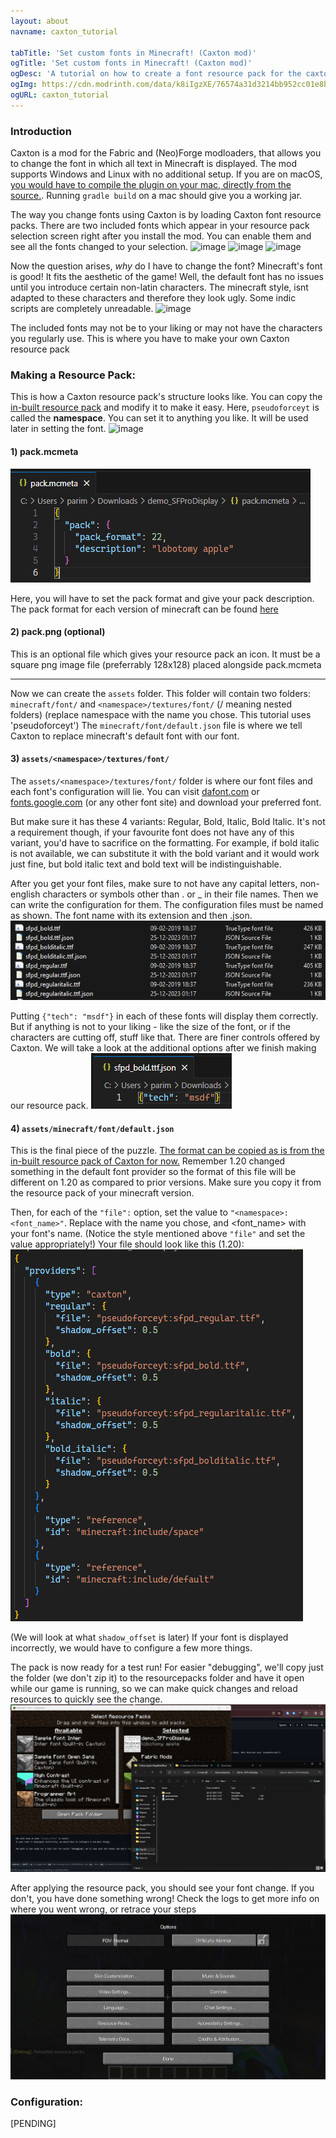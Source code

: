 ```yaml
---
layout: about
navname: caxton_tutorial

tabTitle: 'Set custom fonts in Minecraft! (Caxton mod)'
ogTitle: 'Set custom fonts in Minecraft! (Caxton mod)'
ogDesc: 'A tutorial on how to create a font resource pack for the caxton mod for Minecraft Java Edition'
ogImg: https://cdn.modrinth.com/data/k8iIgzXE/76574a31d3214bb952cc01e8b5085b6e9a365f27.png
ogURL: caxton_tutorial
---
```


### Introduction

Caxton is a mod for the Fabric and (Neo)Forge modloaders, that allows you to change the font in which all text in Minecraft is displayed. The mod supports Windows and Linux with no additional setup. If you are on macOS, [you would have to compile the plugin on your mac, directly from the source.](https://gitlab.com/Kyarei/caxton#building-from-source). Running `gradle build` on a mac should give you a working jar.

The way you change fonts using Caxton is by loading Caxton font resource packs. There are two included fonts which appear in your resource pack selection screen right after you install the mod. You can enable them and see all the fonts changed to your selection.
![image](https://raw.githubusercontent.com/pseudosmp/pseudosmp.github.io/refs/heads/master/docs/media/caxton/caxton_1.webp)
![image](https://raw.githubusercontent.com/pseudosmp/pseudosmp.github.io/refs/heads/master/docs/media/caxton/caxton_2.webp)
![image](https://raw.githubusercontent.com/pseudosmp/pseudosmp.github.io/refs/heads/master/docs/media/caxton/caxton_3.webp)

Now the question arises, *why* do I have to change the font? Minecraft's font is good! It fits the aesthetic of the game! Well, the default font has no issues until you introduce certain non-latin characters. The minecraft style, isnt adapted to these characters and therefore they look ugly. Some indic scripts are completely unreadable.
![image](https://raw.githubusercontent.com/pseudosmp/pseudosmp.github.io/refs/heads/master/docs/media/caxton/caxton_4.webp)

The included fonts may not be to your liking or may not have the characters you regularly use. This is where you have to make your own Caxton resource pack

### Making a Resource Pack:

This is how a Caxton resource pack's structure looks like. You can copy the [in-built resource pack](https://gitlab.com/Kyarei/caxton/-/tree/master/fabric/src/main/resources/resourcepacks?ref_type=heads) and modify it to make it easy. Here, `pseudoforceyt` is called the **namespace**. You can set it to anything you like. It will be used later in setting the font.
![image](https://raw.githubusercontent.com/pseudosmp/pseudosmp.github.io/refs/heads/master/docs/media/caxton/caxton_5.webp)

#### 1) pack.mcmeta
![image](https://raw.githubusercontent.com/pseudosmp/pseudosmp.github.io/refs/heads/master/docs/media/caxton/caxton_6.png)

Here, you will have to set the pack format and give your pack description. The pack format for each version of minecraft can be found [here](https://minecraft.wiki/w/Pack_format)

#### 2) pack.png (optional)
This is an optional file which gives your resource pack an icon. It must be a square png image file (preferrably 128x128) placed alongside pack.mcmeta

***

Now we can create the `assets` folder. This folder will contain two folders: `minecraft/font/` and `<namespace>/textures/font/` (/ meaning nested folders) (replace namespace with the name you chose. This tutorial uses 'pseudoforceyt')
The `minecraft/font/default.json` file is where we tell Caxton to replace minecraft's default font with our font.

#### 3) ```assets/<namespace>/textures/font/```
The `assets/<namespace>/textures/font/` folder is where our font files and each font's configuration will lie. You can visit [dafont.com](https://www.dafont.com/) or [fonts.google.com](https://fonts.google.com/) (or any other font site) and download your preferred font.

But make sure it has these 4 variants: Regular, Bold, Italic, Bold Italic. It's not a requirement though, if your favourite font does not have any of this variant, you'd have to sacrifice on the formatting. For example, if bold italic is not available, we can substitute it with the bold variant and it would work just fine, but bold italic text and bold text will be indistinguishable.

After you get your font files, make sure to not have any capital letters, non-english characters or symbols other than . or _ in their file names. Then we can write the configuration for them.
The configuration files must be named as shown. The font name with its extension and then .json.
![image](https://raw.githubusercontent.com/pseudosmp/pseudosmp.github.io/refs/heads/master/docs/media/caxton/caxton_7.png)

Putting `{"tech": "msdf"}` in each of these fonts will display them correctly. But if anything is not to your liking - like the size of the font, or if the characters are cutting off, stuff like that. There are finer controls offered by Caxton. We will take a look at the additional options after we finish making our resource pack.
![image](https://raw.githubusercontent.com/pseudosmp/pseudosmp.github.io/refs/heads/master/docs/media/caxton/caxton_8.png)

#### 4) ```assets/minecraft/font/default.json```
This is the final piece of the puzzle. [The format can be copied as is from the in-built resource pack of Caxton for now.](https://gitlab.com/Kyarei/caxton/-/blob/master/fabric/src/main/resources/resourcepacks/inter/assets/minecraft/font/default.json?ref_type=heads) Remember 1.20 changed something in the default font provider so the format of this file will be different on 1.20 as compared to prior versions. Make sure you copy it from the resource pack of your minecraft version. 

Then, for each of the `"file":` option, set the value to `"<namespace>:<font_name>"`. Replace <namespace> with the name you chose, and <font_name> with your font's name. (Notice the style mentioned above `"file"` and set the value appropriately!)
Your file should look like this (1.20):
![image](https://raw.githubusercontent.com/pseudosmp/pseudosmp.github.io/refs/heads/master/docs/media/caxton/caxton_9.png)

(We will look at what `shadow_offset` is later)
If your font is displayed incorrectly, we would have to configure a few more things.

The pack is now ready for a test run! For easier "debugging", we'll copy just the folder (we don't zip it) to the resourcepacks folder and have it open while our game is running, so we can make quick changes and reload resources to quickly see the change.
![image](https://raw.githubusercontent.com/pseudosmp/pseudosmp.github.io/refs/heads/master/docs/media/caxton/caxton_10.png)

After applying the resource pack, you should see your font change. If you don't, you have done something wrong! Check the logs to get more info on where you went wrong, or retrace your steps
![image](https://raw.githubusercontent.com/pseudosmp/pseudosmp.github.io/refs/heads/master/docs/media/caxton/caxton_11.png)

### Configuration:

[PENDING]
